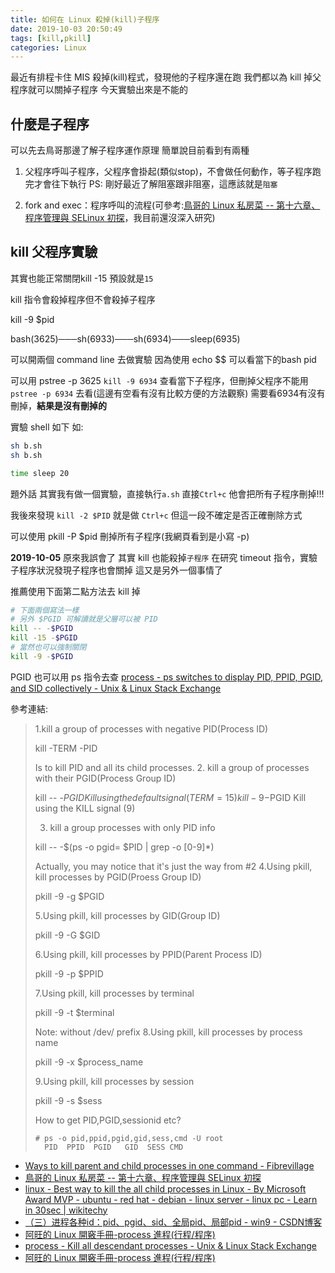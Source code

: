 ```yaml
---
title: 如何在 Linux 殺掉(kill)子程序
date: 2019-10-03 20:50:49
tags: [kill,pkill]
categories: Linux
---
```


最近有排程卡住
MIS 殺掉(kill)程式，發現他的子程序還在跑
我們都以為 kill 掉父程序就可以關掉子程序
今天實驗出來是不能的

<!--more-->

## 什麼是子程序

可以先去鳥哥那邊了解子程序運作原理
簡單說目前看到有兩種

1. 父程序呼叫子程序，父程序會掛起(類似stop)，不會做任何動作，等子程序跑完才會往下執行
PS: 剛好最近了解阻塞跟非阻塞，這應該就是`阻塞`

2. fork and exec：程序呼叫的流程(可參考:[鳥哥的 Linux 私房菜 -- 第十六章、程序管理與 SELinux 初探](http://linux.vbird.org/linux_basic/0440processcontrol.php)，我目前還沒深入研究)


## kill 父程序實驗

其實也能正常關閉kill -15 預設就是`15`

kill 指令會殺掉程序但不會殺掉子程序

kill -9 $pid

bash(3625)───sh(6933)───sh(6934)───sleep(6935)

可以開兩個 command line 去做實驗
因為使用 echo $$ 可以看當下的bash pid

可以用 pstree -p 3625
`kill -9 6934`
查看當下子程序，但刪掉父程序不能用`pstree -p 6934` 去看(這邊有空看有沒有比較方便的方法觀察)
需要看6934有沒有刪掉，**結果是沒有刪掉的**

實驗 shell 如下
如:

```a.sh
sh b.sh
sh b.sh
```

```b.sh
time sleep 20
```

題外話
其實我有做一個實驗，直接執行`a.sh` 直接`Ctrl+c`
他會把所有子程序刪掉!!!

我後來發現 `kill -2 $PID` 就是做 `Ctrl+c`
但這一段不確定是否正確刪除方式

可以使用 pkill -P $pid 刪掉所有子程序(我網頁看到是小寫 -p)


**2019-10-05**
原來我誤會了
其實 kill 也能殺掉`子程序`
在研究 timeout 指令，實驗子程序狀況發現子程序也會關掉
這又是另外一個事情了

推薦使用下面第二點方法去 kill 掉
```bash
# 下面兩個寫法一樣
# 另外 $PGID 可解讀就是父層可以被 PID
kill -- -$PGID
kill -15 -$PGID
# 當然也可以強制關閉
kill -9 -$PGID
```

PGID 也可以用 ps 指令去查
[process - ps switches to display PID, PPID, PGID, and SID collectively - Unix & Linux Stack Exchange](https://unix.stackexchange.com/questions/82724/ps-switches-to-display-pid-ppid-pgid-and-sid-collectively)

參考連結:

> 1.kill a group of processes with negative PID(Process ID)
> 
> kill  -TERM -PID
> 
> Is to kill PID and all its child processes.
> 2. kill a group of processes with their PGID(Process Group ID)
> 
> kill -- -$PGID   Kill using the default signal (TERM = 15)
> kill -9 -$PGID   Kill using the KILL signal (9)
> 
> 3. kill a group processes with only PID info
> 
> kill -- -$(ps -o pgid= $PID | grep -o [0-9]*)
> 
> Actually, you may notice that it's just the way from #2
> 4.Using pkill, kill processes by PGID(Proess Group ID)
> 
> pkill -9 -g $PGID
> 
> 5.Using pkill, kill processes by GID(Group ID)
> 
> pkill -9 -G $GID
> 
> 6.Using pkill, kill processes by PPID(Parent Process ID)
> 
> pkill -9 -p $PPID
> 
> 7.Using pkill, kill processes by terminal
> 
> pkill -9 -t $terminal
> 
> Note: without /dev/ prefix
> 8.Using pkill, kill processes by process name
> 
> pkill -9 -x $process_name
> 
> 9.Using pkill, kill processes by session
> 
> pkill -9 -s $sess
> 
> How to get PID,PGID,sessionid etc?
> ```
> # ps -o pid,ppid,pgid,gid,sess,cmd -U root
>   PID  PPID  PGID   GID  SESS CMD
> ```
 
* [Ways to kill parent and child processes in one command - Fibrevillage](http://fibrevillage.com/sysadmin/237-ways-to-kill-parent-and-child-processes-in-one-command)
* [鳥哥的 Linux 私房菜 -- 第十六章、程序管理與 SELinux 初探](http://linux.vbird.org/linux_basic/0440processcontrol.php#ps)
* [linux - Best way to kill the all child processes in Linux - By Microsoft Award MVP - ubuntu - red hat - debian - linux server - linux pc - Learn in 30sec | wikitechy](https://www.wikitechy.com/tutorials/linux/best-way-to-kill-all-child-processes-in-linux)
* [（三）进程各种id：pid、pgid、sid、全局pid、局部pid - win9 - CSDN博客](https://blog.csdn.net/qq_33160790/article/details/81346663)
* [阿旺的 Linux 開竅手冊-process 進程(行程/程序)](http://www.polish.url.tw/ach8/ach8.html#pgid)
* [process - Kill all descendant processes - Unix & Linux Stack Exchange](https://unix.stackexchange.com/questions/124127/kill-all-descendant-processes)
* [阿旺的 Linux 開竅手冊-process 進程(行程/程序)](http://www.polish.url.tw/ach8/ach8.html#kill)

